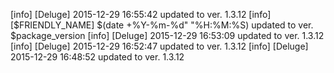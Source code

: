 [info] [Deluge] 2015-12-29 16:55:42 updated to ver. 1.3.12
[info] [$FRIENDLY_NAME] $(date +%Y-%m-%d" "%H:%M:%S) updated to ver. $package_version
[info] [Deluge] 2015-12-29 16:53:09 updated to ver. 1.3.12
[info] [Deluge] 2015-12-29 16:52:47 updated to ver. 1.3.12
[info] [Deluge] 2015-12-29 16:48:52 updated to ver. 1.3.12
